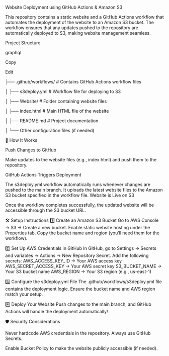 Website Deployment using GitHub Actions & Amazon S3

This repository contains a static website and a GitHub Actions workflow that automates the deployment of the website to an Amazon S3 bucket. The workflow ensures that any updates pushed to the repository are automatically deployed to S3, making website management seamless.
 
Project Structure

graphql

Copy

Edit

├── .github/workflows/   # Contains GitHub Actions workflow files

│   ├── s3deploy.yml     # Workflow file for deploying to S3

│
├── Website/             # Folder containing website files

│   ├── index.html       # Main HTML file of the website

│   ├── README.md        # Project documentation


│
└── Other configuration files (if needed)

🚀 How It Works

Push Changes to GitHub

Make updates to the website files (e.g., index.html) and push them to the repository.

GitHub Actions Triggers Deployment

The s3deploy.yml workflow automatically runs whenever changes are pushed to the main branch.
It uploads the latest website files to the Amazon S3 bucket specified in the workflow file.
Website is Live on S3

Once the workflow completes successfully, the updated website will be accessible through the S3 bucket URL.

🛠 Setup Instructions
1️⃣ Create an Amazon S3 Bucket
Go to AWS Console → S3 → Create a new bucket.
Enable static website hosting under the Properties tab.
Copy the bucket name and region (you’ll need them for the workflow).

2️⃣ Set Up AWS Credentials in GitHub
In GitHub, go to Settings → Secrets and variables → Actions → New Repository Secret.
Add the following secrets:
AWS_ACCESS_KEY_ID → Your AWS access key
AWS_SECRET_ACCESS_KEY → Your AWS secret key
S3_BUCKET_NAME → Your S3 bucket name
AWS_REGION → Your S3 region (e.g., us-east-1)

3️⃣ Configure the s3deploy.yml File
The .github/workflows/s3deploy.yml file contains the deployment logic.
Ensure the bucket name and AWS region match your setup.

4️⃣ Deploy Your Website
Push changes to the main branch, and GitHub Actions will handle the deployment automatically! 

🛡 Security Considerations

Never hardcode AWS credentials in the repository. Always use GitHub Secrets.

Enable Bucket Policy to make the website publicly accessible (if needed).
